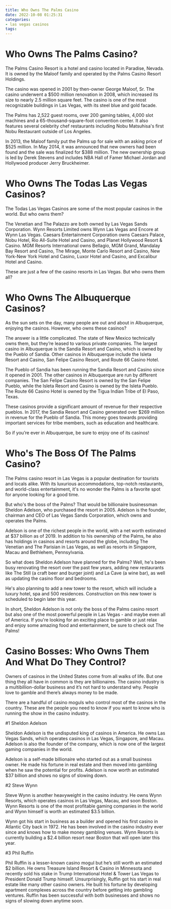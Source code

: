```yaml
---
title: Who Owns The Palms Casino
date: 2022-10-08 01:25:31
categories:
- las vegas casinos
tags:
---
```



#  Who Owns The Palms Casino?

The Palms Casino Resort is a hotel and casino located in Paradise, Nevada. It is owned by the Maloof family and operated by the Palms Casino Resort Holdings.

The casino was opened in 2001 by then-owner George Maloof, Sr. The casino underwent a $500 million renovation in 2008, which increased its size to nearly 2.5 million square feet. The casino is one of the most recognizable buildings in Las Vegas, with its steel blue and gold facade.

The Palms has 2,522 guest rooms, over 200 gaming tables, 4,000 slot machines and a 65-thousand-square-foot convention center. It also features several celebrity chef restaurants including Nobu Matsuhisa's first Nobu Restaurant outside of Los Angeles.

In 2013, the Maloof family put the Palms up for sale with an asking price of $525 million. In May 2014, it was announced that new owners had been found and the sale was finalized for $388 million. The new ownership group is led by Derek Stevens and includes NBA Hall of Famer Michael Jordan and Hollywood producer Jerry Bruckheimer.

#  Who Owns The Todas Las Vegas Casinos?

The Todas Las Vegas Casinos are some of the most popular casinos in the world. But who owns them?

The Venetian and The Palazzo are both owned by Las Vegas Sands Corporation. Wynn Resorts Limited owns Wynn Las Vegas and Encore at Wynn Las Vegas. Caesars Entertainment Corporation owns Caesars Palace, Nobu Hotel, Rio All-Suite Hotel and Casino, and Planet Hollywood Resort & Casino. MGM Resorts International owns Bellagio, MGM Grand, Mandalay Bay Resort and Casino, The Mirage, Monte Carlo Resort and Casino, New York-New York Hotel and Casino, Luxor Hotel and Casino, and Excalibur Hotel and Casino.

These are just a few of the casino resorts in Las Vegas. But who owns them all?

#  Who Owns The Albuquerque Casinos?

As the sun sets on the day, many people are out and about in Albuquerque, enjoying the casinos. However, who owns these casinos?

The answer is a little complicated. The state of New Mexico technically owns them, but they’re leased to various private companies. The largest casino in Albuquerque is the Sandia Resort and Casino, which is owned by the Pueblo of Sandia. Other casinos in Albuquerque include the Isleta Resort and Casino, San Felipe Casino Resort, and Route 66 Casino Hotel.

The Pueblo of Sandia has been running the Sandia Resort and Casino since it opened in 2001. The other casinos in Albuquerque are run by different companies. The San Felipe Casino Resort is owned by the San Felipe Pueblo, while the Isleta Resort and Casino is owned by the Isleta Pueblo. The Route 66 Casino Hotel is owned by the Tigua Indian Tribe of El Paso, Texas.

These casinos provide a significant amount of revenue for their respective pueblos. In 2017, the Sandia Resort and Casino generated over $269 million in revenue for the Pueblo of Sandia. This money goes towards providing important services for tribe members, such as education and healthcare.

So if you’re ever in Albuquerque, be sure to enjoy one of its casinos!

#  Who's The Boss Of The Palms Casino?

The Palms casino resort in Las Vegas is a popular destination for tourists and locals alike. With its luxurious accommodations, top-notch restaurants, and world-class entertainment, it's no wonder the Palms is a favorite spot for anyone looking for a good time.

But who's the boss of the Palms? That would be billionaire businessman Sheldon Adelson, who purchased the resort in 2005. Adelson is the founder, chairman and CEO of Las Vegas Sands Corporation, which owns and operates the Palms.

Adelson is one of the richest people in the world, with a net worth estimated at $37 billion as of 2019. In addition to his ownership of the Palms, he also has holdings in casinos and resorts around the globe, including The Venetian and The Parisian in Las Vegas, as well as resorts in Singapore, Macau and Bethlehem, Pennsylvania.

So what does Sheldon Adelson have planned for the Palms? Well, he's been busy renovating the resort over the past few years, adding new restaurants like The Still (a craft beer and burger joint) and La Cave (a wine bar), as well as updating the casino floor and bedrooms.

He's also planning to add a new tower to the resort, which will include a luxury hotel, spa and 500 residences. Construction on this new tower is scheduled to begin later this year.

In short, Sheldon Adelson is not only the boss of the Palms casino resort but also one of the most powerful people in Las Vegas - and maybe even all of America. If you're looking for an exciting place to gamble or just relax and enjoy some amazing food and entertainment, be sure to check out The Palms!

#  Casino Bosses: Who Owns Them And What Do They Control?

Owners of casinos in the United States come from all walks of life. But one thing they all have in common is they are billionaires. The casino industry is a multibillion-dollar business and it’s not hard to understand why. People love to gamble and there’s always money to be made.

There are a handful of casino moguls who control most of the casinos in the country. These are the people you need to know if you want to know who is running the show in the casino industry.

#1 Sheldon Adelson

Sheldon Adelson is the undisputed king of casinos in America. He owns Las Vegas Sands, which operates casinos in Las Vegas, Singapore, and Macau. Adelson is also the founder of the company, which is now one of the largest gaming companies in the world.

Adelson is a self-made billionaire who started out as a small business owner. He made his fortune in real estate and then moved into gambling when he saw the potential for profits. Adelson is now worth an estimated $37 billion and shows no signs of slowing down.

#2 Steve Wynn

Steve Wynn is another heavyweight in the casino industry. He owns Wynn Resorts, which operates casinos in Las Vegas, Macau, and soon Boston. Wynn Resorts is one of the most profitable gaming companies in the world and Wynn himself is worth an estimated $3.5 billion.

Wynn got his start in business as a builder and opened his first casino in Atlantic City back in 1972. He has been involved in the casino industry ever since and knows how to make money gambling venues. Wynn Resorts is currently building a $2.4 billion resort near Boston that will open later this year.

#3 Phil Ruffin

Phil Ruffin is a lesser-known casino mogul but he’s still worth an estimated $2 billion. He owns Treasure Island Resort & Casino in Minnesota and recently sold his stake in Trump International Hotel & Tower Las Vegas to President Donald Trump himself.
Unsurprisingly, Ruffin got his start in real estate like many other casino owners. He built his fortune by developing apartment complexes across the country before getting into gambling ventures. Ruffin has been successful with both businesses and shows no signs of slowing down anytime soon.